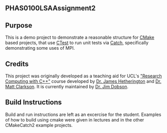 PHAS0100LSAAssignment2
------------------

Purpose
-------

This is a demo project to demonstrate a reasonable structure for [CMake](https://cmake.org/) based projects,
that use [CTest](https://cmake.org/) to run unit tests via [Catch](https://github.com/catchorg/Catch2),
specifically demonstrating some uses of MPI.


Credits
-------

This project was originally developed as a teaching aid for UCL's ["Research Computing with C++"](http://rits.github-pages.ucl.ac.uk/research-computing-with-cpp/)
course developed by [Dr. James Hetherington](http://www.ucl.ac.uk/research-it-services/people/james)
and [Dr. Matt Clarkson](https://iris.ucl.ac.uk/iris/browse/profile?upi=MJCLA42). It is currently maintained by [Dr. Jim Dobson](https://www.ucl.ac.uk/physics-astronomy/people/dr-jim-dobson).

Build Instructions
-------

Build and run instructions are left as an excercise for the student. Examples of how to build using cmake were given in lectures and in the other CMakeCatch2 example projects.
